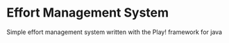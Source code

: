 # Effort Management System

Simple effort management system written with the Play! framework for java